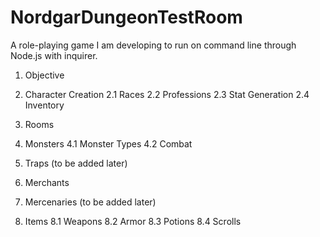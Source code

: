 # NordgarDungeonTestRoom
A role-playing game I am developing to run on command line through Node.js with inquirer.

1. Objective

2. Character Creation
2.1 Races
2.2 Professions
2.3 Stat Generation
2.4 Inventory

3. Rooms

4. Monsters
4.1 Monster Types
4.2 Combat

5. Traps (to be added later)
6. Merchants
7. Mercenaries (to be added later)

8. Items 
8.1 Weapons
8.2 Armor
8.3 Potions
8.4 Scrolls
